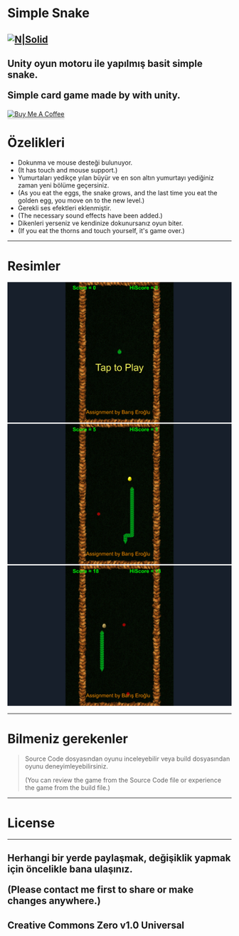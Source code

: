 <h1 class="code-line" data-line-start=0 data-line-end=1 ><a id="Simple_Snake_0"></a>Simple Snake</h1>
<h2 class="code-line" data-line-start=2 data-line-end=4 ><a id="NSolidhttpsplaylhgoogleusercontentcom4ChxU_bzuJe8ix7IC7fYOq5xH3rtDjDMFogy4NsF6l8jNH9Q_G7zQUWoZtWvkliyww2247h1264rwhttpwwwartistscompanydigital_2"></a><a href="http://www.artistscompany.tech"><img src="https://raw.githubusercontent.com/creosB/presentation/main/background.png" alt="N|Solid"></a></h2>
<h2 class="code-line" data-line-start=4 data-line-end=6 ><a id="Unity_oyun_motoru_ile_yaplm_basit_simple_snake_4"></a>Unity oyun motoru ile yapılmış basit simple snake.

Simple card game made by with unity.</h2>
<a href="https://www.buymeacoffee.com/creos" target="_blank"><img src="https://www.buymeacoffee.com/assets/img/custom_images/orange_img.png" alt="Buy Me A Coffee" style="height: 41px !important;width: 174px !important;box-shadow: 0px 3px 2px 0px rgba(190, 190, 190, 0.5) !important;-webkit-box-shadow: 0px 3px 2px 0px rgba(190, 190, 190, 0.5) !important;" ></a>
<h1 class="code-line" data-line-start=6 data-line-end=7 ><a id="zelikleri_6"></a>Özelikleri</h1>
<ul>
<li class="has-line-data" data-line-start="8" data-line-end="9">Dokunma ve mouse desteği bulunuyor.</li>
<li class="has-line-data" data-line-start="8" data-line-end="9">(It has touch and mouse support.)</li>
<li class="has-line-data" data-line-start="9" data-line-end="10">Yumurtaları yedikçe yılan büyür ve en son altın yumurtayı yediğiniz zaman yeni bölüme geçersiniz.</li>
<li class="has-line-data" data-line-start="9" data-line-end="10">(As you eat the eggs, the snake grows, and the last time you eat the golden egg, you move on to the new level.)</li>
<li class="has-line-data" data-line-start="10" data-line-end="11">Gerekli ses efektleri eklenmiştir.</li>
<li class="has-line-data" data-line-start="10" data-line-end="11">(The necessary sound effects have been added.)</li>
<li class="has-line-data" data-line-start="11" data-line-end="12">Dikenleri yerseniz ve kendinize dokunursanız oyun biter.</li>
<li class="has-line-data" data-line-start="11" data-line-end="12">(If you eat the thorns and touch yourself, it's game over.)</li>
</ul>
<hr>
<h1 class="code-line" data-line-start=13 data-line-end=14 ><a id="Resimler_13"></a>Resimler</h1>
<p class="has-line-data" data-line-start="14" data-line-end="17"><img src="https://raw.githubusercontent.com/creosB/Simple-Snake/main/resim1.png" alt=""><br>
<img src="https://raw.githubusercontent.com/creosB/Simple-Snake/main/resim2.png" alt=""><br>
<img src="https://raw.githubusercontent.com/creosB/Simple-Snake/main/resim3.png" alt=""></p>
<hr>
<h1 class="code-line" data-line-start=18 data-line-end=19 ><a id="Bilmeniz_gerekenler_18"></a>Bilmeniz gerekenler</h1>
<blockquote>
<p class="has-line-data" data-line-start="19" data-line-end="20">Source Code dosyasından oyunu inceleyebilir veya build dosyasından oyunu deneyimleyebilirsiniz.</p>
<p class="has-line-data" data-line-start="19" data-line-end="20">(You can review the game from the Source Code file or experience the game from the build file.)</p>
</blockquote>
<hr>
<h1 class="code-line" data-line-start=21 data-line-end=22 ><a id="License_21"></a>License</h1>
<hr>
<h2 class="code-line" data-line-start=23 data-line-end=25 ><a id="Herhangi_bir_yerde_paylamak_deiiklik_yapmak_iin_ncelikle_bana_ulanz_23"></a>Herhangi bir yerde paylaşmak, değişiklik yapmak için öncelikle bana ulaşınız.

(Please contact me first to share or make changes anywhere.)
</h2>
<h2 class="code-line" data-line-start=25 data-line-end=27 ><a id="Creative_Commons_Zero_v10_Universal_25"></a>Creative Commons Zero v1.0 Universal</h2>
